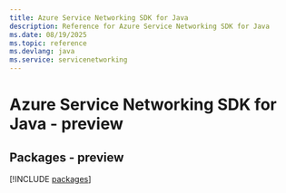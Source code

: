 ```yaml
---
title: Azure Service Networking SDK for Java
description: Reference for Azure Service Networking SDK for Java
ms.date: 08/19/2025
ms.topic: reference
ms.devlang: java
ms.service: servicenetworking
---
```

# Azure Service Networking SDK for Java - preview
## Packages - preview
[!INCLUDE [packages](service-networking-index.md)]